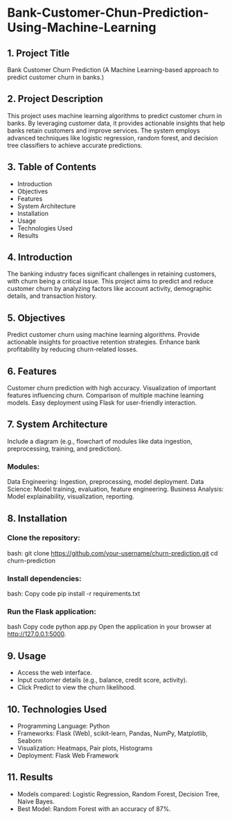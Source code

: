 # Bank-Customer-Chun-Prediction-Using-Machine-Learning

## 1. Project Title
Bank Customer Churn Prediction
(A Machine Learning-based approach to predict customer churn in banks.)

## 2. Project Description
This project uses machine learning algorithms to predict customer churn in banks. By leveraging customer data, it provides actionable insights that help banks retain customers and improve services. The system employs advanced techniques like logistic regression, random forest, and decision tree classifiers to achieve accurate predictions.

## 3. Table of Contents
- Introduction
- Objectives
- Features
- System Architecture
- Installation
- Usage
- Technologies Used
- Results

## 4. Introduction
The banking industry faces significant challenges in retaining customers, with churn being a critical issue. This project aims to predict and reduce customer churn by analyzing factors like account activity, demographic details, and transaction history.

## 5. Objectives
Predict customer churn using machine learning algorithms.
Provide actionable insights for proactive retention strategies.
Enhance bank profitability by reducing churn-related losses.

## 6. Features
Customer churn prediction with high accuracy.
Visualization of important features influencing churn.
Comparison of multiple machine learning models.
Easy deployment using Flask for user-friendly interaction.

## 7. System Architecture
Include a diagram (e.g., flowchart of modules like data ingestion, preprocessing, training, and prediction).
### Modules:
Data Engineering: Ingestion, preprocessing, model deployment.
Data Science: Model training, evaluation, feature engineering.
Business Analysis: Model explainability, visualization, reporting.
## 8. Installation
### Clone the repository:
bash:
git clone https://github.com/your-username/churn-prediction.git
cd churn-prediction
### Install dependencies:
bash:
Copy code
pip install -r requirements.txt
###  Run the Flask application:
bash
Copy code
python app.py
Open the application in your browser at http://127.0.0.1:5000.

## 9. Usage 
- Access the web interface.
- Input customer details (e.g., balance, credit score, activity).
- Click Predict to view the churn likelihood.

## 10. Technologies Used
- Programming Language: Python
- Frameworks: Flask (Web), scikit-learn, Pandas, NumPy, Matplotlib, Seaborn
- Visualization: Heatmaps, Pair plots, Histograms
- Deployment: Flask Web Framework

## 11. Results
- Models compared: Logistic Regression, Random Forest, Decision Tree, Naive Bayes.
- Best Model: Random Forest with an accuracy of 87%.

